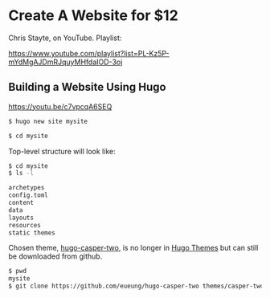 # Create A Website for $12
Chris Stayte, on YouTube. Playlist:

https://www.youtube.com/playlist?list=PL-Kz5P-mYdMgAJDmRJquyMHfdaIOD-3oj

## Building a Website Using Hugo

https://youtu.be/c7vpcqA6SEQ

```bash
$ hugo new site mysite

$ cd mysite
```

Top-level structure will look like:

```bash
$ cd mysite
$ ls -l

archetypes
config.toml
content
data
layouts
resources
static themes
```

Chosen theme, [hugo-casper-two](https://github.com/eueung/hugo-casper-two), is no longer in [Hugo Themes](https://themes.gohugo.io/) but can still be downloaded from github.

```bash
$ pwd
mysite
$ git clone https://github.com/eueung/hugo-casper-two themes/casper-two
```

